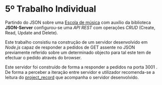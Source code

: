 # 5º Trabalho Individual

Partindo do JSON sobre uma [Escola de música] com auxílio da biblioteca **JSON-Server** configurou-se uma *API REST* com operações *CRUD* (Create, Read, Update and Delete).


Este trabalho consistiu na construção de um servidor desenvolvido em *Node.js* capaz de responder a pedidos de GET assente no JSON previamente referido sobre um determinado objecto para tal este tem de efectuar o pedido através do browser.


Este servidor foi construído de forma a responder a pedidos na porta 3001 . De forma a perceber a iteração entre servidor e utilizador recomenda-se a leitura do [project_record] que acompanha o servidor desenvolvido.

[Escola de música]:https://epl.di.uminho.pt/~jcr/TRANSF/db.json
[project_record]: pr.html
